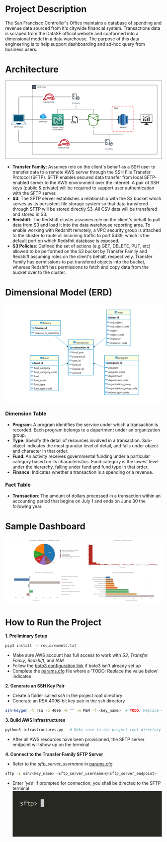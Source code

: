 # Project Description
The San Francisco Controller's Office maintains a database of spending and revenue data sourced from it's citywide financial system. Transactions data is scraped from the DataSF official website and conformed into a dimensional model in a data warehouse. The purpose of this data engineering is to help support dashboarding and ad-hoc query from business users.

# Architecture
![architecture](image/architecture.png)
- **Transfer Family**: Assumes role on the client's behalf as a SSH user to transfer data to a remote AWS server through the SSH File Transfer Protocol (SFTP). SFTP enables secured data transfer from local SFTP-enabled server to the AWS environment over the internet. A pair of SSH keys (public & private) will be required to support user authentication with the SFTP server.
- **S3**: The SFTP server establishes a relationship with the S3 bucket which serves as its persistent file storage system so that data transfered through SFTP will be stored directly S3. All CSV data will be transfered and stored in S3.
- **Redshift**: The Redshift cluster assumes role on the client's behalf to pull data from S3 and load it into the data warehouse reporting area. To enable working with Redshift remotely, a VPC security group is attached to the cluster to route all incoming traffic to port 5439, which is the default port on which Redsfhit database is exposed. 
- **S3 Policies**: Defined the set of actions (e.g GET, DELETE, PUT, etc) allowed to be performed on the S3 bucket by Transfer Family and Redshift assuming roles on the client's behalf, respectively. Transfer Family has permissions to put transfered objects into the bucket, whereas Redshift has permissions to fetch and copy data from the bucket over to the cluster.

# Dimensional Model (ERD)
![ERD](image/erd.PNG)
### Dimension Table
- **Program**: A program identifies the service under which a transaction is recorded. Each program belongs to a department under an organization group.
- **Type**: Specify the detail of resources involved in a transaction. Sub-object indicates the most granular level of detail, and falls under object and character in that order.
- **Fund**: An activity receives governmental funding under a particular category based on its characteristics. Fund category is the lowest level under the hierarchy, falling under fund and fund type in that order.
- **Finance**: Indicates whether a transaction is a spending or a revenue.
### Fact Table
- **Transaction**: The amount of dollars processed in a transaction within an accounting period that begins on July 1 and ends on June 30 the following year.

# Sample Dashboard

![dashboard](image/dashboard.PNG)

# How to Run the Project

**1. Preliminary Setup**
```bash
pip3 install -r requirements.txt
```
- Make sure AWS account has full access to work with *S3*, *Transfer Famiy*, *Redshift*, and *IAM*
- Follow the [boto3 configuration link](https://boto3.amazonaws.com/v1/documentation/api/latest/guide/quickstart.html#configuration) if boto3 isn't already set up
- Complete the [params.cfg](params.cfg) file where a 'TODO: Replace the value below' indicates

**2. Generate an SSH Key Pair**
- Create a folder called *ssh* in the project root directory
- Generate an RSA 4096-bit key pair in the ssh directory
```bash
ssh-keygen -t rsa -b 4096 -N "" -m PEM -f <key_name>  # TODO: Replace <key_name> with a key name of your choice
```

**3. Build AWS Infrastructures**
```bash
python3 infrastructures.py   # Make sure in the project root directory
```
- After all AWS resources have been provisioned, the SFTP server endpoint will show up on the terminal 

**4. Connect to the Transfer Family SFTP Server**
- Refer to the *sftp_server_username* in [params.cfg](params.cfg)
```bash
sftp -i ssh/<key_name> <sftp_server_username>@<sftp_server_endpoint>
```
- Enter *'yes'* if prompted for connection, you shall be directed to the SFTP terminal
![sftp](image/sftp.PNG)

<!---
Challenge: 
- Not sure about the relationship between a column and its corresponding code column. 
- Doubted that it should be a one-to-one relationship but there are columns that clearly have multiple codes identified with it. 
- Sent an email to ask the dataset owner, but still get no reply yet.
- Decided that it should be a many-to-one relationship.

Thought Organization:
- Only need a Transfer Family role attached with a access policy that allows it to call S3 on the user's behalf
- Server host key doesn't actually show changes after being updated with ssh private key (keep in mind!)

ETL Steps:
1 For each column and their corresponding code column:
   1.1 handle null values
   1.2 check many-to-one relationship
   1.3 transform the code column if necessary

-------------------------------------------------------------------------------

Local Step:
1. Generate a SSH key pair (public & private)
2. Scrape the data from official website
3. Configure AWS account on CLI
   3.1 - Store access key on local ./aws folder
4. Fill in the config file
5. Transfer the file to S3 through SFTP (after Boto3 step 4 is completed)
   - SFTP server's endpoint
   - SSH private key

Boto3 Step:
1. Set up an S3 bucket 
2. Create IAM role
   2.1 - Create an IAM policy for services to call S3 on user's behalf
      2.1.1 - Specify the target S3 bucket in the policy
   2.2 - Create a Transfer Family role and attach the policy to it
      2.2.2 - Establish a trust relationship between AWS and Transfer Family
      2.2.1 - Attach managed policies for Transfer Family to work with S3 
3. Set up an SFTP server with Transfer Family
   3.1 - Store data in S3 as domain
   3.2 - Submit the SSH private key content
4. Create a user to attach to the server
   4.1 - Attach the Transfer Family role to the user
   4.2 - Submit the SSH public key content
5. Set up a Redshift cluster
   5.1 - Attach the Redshift role to the cluster
      5.1.1 - Policy for working with S3 bucket 
      5.1.2 - Redshift full access
   5.2 - Create a security group that routes inbound traffic to port 5439
   
Cloud Steps:
1. Set up star schema in the Redshift DW
2. Copy the transformed data from S3 into Redshift 
3. Create report 
   3.1 - Aggregation result
   3.2 - Dashboard for features

--------------------------------------------

Production:
1. Infrastructure (Boto3)
   1.1 - Environment variables
      1.1.1 - AWS account ID
      1.1.2 - Region Name
      1.1.3 - S3 Bucket Name
      1.1.4 - Transfer Family Role Name
      1.1.5 - Transfer Family S3 Policy Name
      1.1.6 - Transfer Family AWS Permission Policies
      1.1.7 - SFTP Server Username
      1.1.8 - Redshift Role Name
      1.1.9 - Redshift S3 Policy Name
      1.1.10 - Redshift Cluster Name
      1.1.11 - Redshift Database Name
      1.1.12 - Redshift Database Username
      1.1.13 - Redshift Database Password
2. Initial Load (boto3)
   2.1 - Create a report schema in Redshift database
   2.2 - Define dimensional tables
      2.2.1 - copy dimensional data from S3 over to Redshift
   2.3 - Define fact table
      2.3.1 - copy fact data from S3 over to Redshift

-----------------------------------------------------------

Clean Up:
1. Delete Redshift Cluster
2. Delete Security Group
3. Delete the Redshift Role
4. Delete the SFTP Server
5. Delete the Transfer Family Role
6. Delete the S3 Policy for Transfer Family
7. Empty and Delete the S3 bucket

-----------------------------------------------
Room for Improvement:
1. Set up Glue catalog to store tables metadata
   1.1 - For incremental loading
   1.2 - For sharing data with other users
2. Set up an identity provider like Otka for better management
--->
